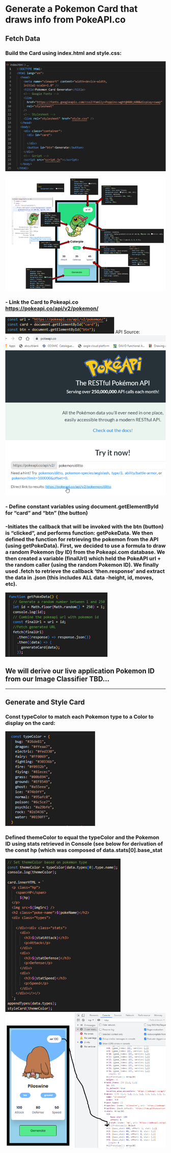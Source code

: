 # Generate a Pokemon Card that draws info from PokeAPI.co
## Fetch Data
### Build the Card using index.html and style.css:
![](https://github.com/cosmicdreams/final_project_group1/blob/Beetleee/Pokemon_Card_Generator/Resources/image1.png)

![](https://github.com/cosmicdreams/final_project_group1/blob/Beetleee/Pokemon_Card_Generator/Resources/image2.png)
### - Link the Card to Pokeapi.co https://pokeapi.co/api/v2/pokemon/
![](https://github.com/cosmicdreams/final_project_group1/blob/Beetleee/Pokemon_Card_Generator/Resources/image3.png)
API Source:
![](https://github.com/cosmicdreams/final_project_group1/blob/Beetleee/Pokemon_Card_Generator/Resources/image4.png)
### - Define constant variables using document.getElementById for “card” and “btn” (the button) 
### -Initiates the callback that will be invoked with the btn (button) is “clicked”, and performs function: getPokeData.  We then defined the function for retrieving the pokemon from the API (using getPokeData). First, we decided to use a formula to draw a random Pokemon (by ID) from the Pokeapi.com database. We then created a variable (finalUrl) which held the PokeAPI url + the random caller (using the random Pokemon ID). We finally used .fetch to retrieve the callback ‘then.response’ and extract the data in .json (this includes ALL data -height, id, moves, etc). 
![](https://github.com/cosmicdreams/final_project_group1/blob/Beetleee/Pokemon_Card_Generator/Resources/image5.png)
## We will derive our live application Pokemon ID from our Image Classifier TBD…

-----------------------------------------------------------------------------------------------------------------------------------
## Generate and Style Card
### Const typeColor to match each Pokemon type to a Color to display on the card:
![](https://github.com/cosmicdreams/final_project_group1/blob/Beetleee/Pokemon_Card_Generator/Resources/image10.png)
### Defined themeColor to equal the typeColor and the Pokemon ID using stats retrieved in Console (see below for derivation of the const hp (which was composed of data.stats[0].base_stat
![](https://github.com/cosmicdreams/final_project_group1/blob/Beetleee/Pokemon_Card_Generator/Resources/image6.png)
![](https://github.com/cosmicdreams/final_project_group1/blob/Beetleee/Pokemon_Card_Generator/Resources/image7.png)
